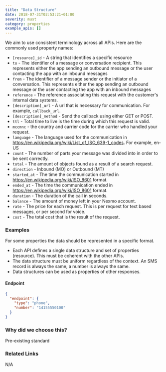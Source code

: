 ```yaml
---
title: "Data Structure"
date: 2018-07-31T02:53:21+01:00
severity: must
category: properties
example_apis: []
---
```


We aim to use consistent terminology across all APIs. Here are the commonly used property names:

* `[resource]_id` - A string that identifies a specific resource
* `to` - The identifier of a message or conversation recipient. This represents either the app sending an outbound message or the user contacting the app with an inbound messages
* `from` - The identifier of a message sender or the initiator of a conversation. This represents either the app sending an outbound message or the user contacting the app with an inbound messages
* `reference` - The reference associating this request with the customer's internal data systems.
* `[description]_url` - A url that is necessary for communication. For example, `callback_url`.
* `[description]_method` - Send the callback using either GET or POST.
* `ttl` - Total time to live is the time during which this request is valid.
* `mccmnc` - the country and carrier code for the carrier who handled your request.
* `language` - The language used for the communication in https://en.wikipedia.org/wiki/List_of_ISO_639-1_codes. For example, en-US
* `count` - The number of parts your message was divided into in order to be sent correctly.
* `total` - The amount of objects found as a result of a search request.
* `direction` - Inbound (MO) or Outbound (MT)
* `started_at` - The time the communication started in https://en.wikipedia.org/wiki/ISO_8601 format.
* `ended_at` - The time the communication ended in https://en.wikipedia.org/wiki/ISO_8601 format.
* `duration` - The duration of the call in seconds.
* `balance` - The amount of money left in your Nexmo account.
* `rate` - The price for each request. This is per request for text based messages, or per second for voice.
* `cost` - The total cost that is the result of the request. 

### Examples

For some properties the data should be represented in a specific format.

* Each API defines a single data structure and set of properties (resource). This must be coherent with the other APIs.
* The data structure must be uniform regardless of the context. An SMS record is always the same, a number is always the same.
* Data structures can be used as properties of other responses.

#### Endpoint

```json
{
  "endpoint": {
    "type": "phone",
    "number": "14155550100"
  }
}
```

### Why did we choose this?

Pre-existing standard

### Related Links

N/A
